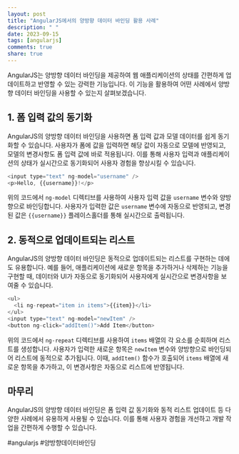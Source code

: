 ```yaml
---
layout: post
title: "AngularJS에서의 양방향 데이터 바인딩 활용 사례"
description: " "
date: 2023-09-15
tags: [angularjs]
comments: true
share: true
---
```


AngularJS는 양방향 데이터 바인딩을 제공하여 웹 애플리케이션의 상태를 간편하게 업데이트하고 반영할 수 있는 강력한 기능입니다. 이 기능을 활용하여 어떤 사례에서 양방향 데이터 바인딩을 사용할 수 있는지 살펴보겠습니다.

## 1. 폼 입력 값의 동기화

AngularJS의 양방향 데이터 바인딩을 사용하면 폼 입력 값과 모델 데이터를 쉽게 동기화할 수 있습니다. 사용자가 폼에 값을 입력하면 해당 값이 자동으로 모델에 반영되고, 모델의 변경사항도 폼 입력 값에 바로 적용됩니다. 이를 통해 사용자 입력과 애플리케이션의 상태가 실시간으로 동기화되어 사용자 경험을 향상시킬 수 있습니다.

```javascript
<input type="text" ng-model="username" />
<p>Hello, {{username}}!</p>
```

위의 코드에서 `ng-model` 디렉티브를 사용하여 사용자 입력 값을 `username` 변수와 양방향으로 바인딩합니다. 사용자가 입력한 값은 `username` 변수에 자동으로 반영되고, 변경된 값은 `{{username}}` 플레이스홀더를 통해 실시간으로 출력됩니다.

## 2. 동적으로 업데이트되는 리스트

AngularJS의 양방향 데이터 바인딩은 동적으로 업데이트되는 리스트를 구현하는 데에도 유용합니다. 예를 들어, 애플리케이션에 새로운 항목을 추가하거나 삭제하는 기능을 구현할 때, 데이터와 UI가 자동으로 동기화되어 사용자에게 실시간으로 변경사항을 보여줄 수 있습니다.

```javascript
<ul>
  <li ng-repeat="item in items">{{item}}</li>
</ul>
<input type="text" ng-model="newItem" />
<button ng-click="addItem()">Add Item</button>
```

위의 코드에서 `ng-repeat` 디렉티브를 사용하여 `items` 배열의 각 요소를 순회하며 리스트를 생성합니다. 사용자가 입력한 새로운 항목은 `newItem` 변수와 양방향으로 바인딩되어 리스트에 동적으로 추가됩니다. 이때, `addItem()` 함수가 호출되어 `items` 배열에 새로운 항목을 추가하고, 이 변경사항은 자동으로 리스트에 반영됩니다.

## 마무리

AngularJS의 양방향 데이터 바인딩은 폼 입력 값 동기화와 동적 리스트 업데이트 등 다양한 사례에서 유용하게 사용될 수 있습니다. 이를 통해 사용자 경험을 개선하고 개발 작업을 간편하게 수행할 수 있습니다.

#angularjs #양방향데이터바인딩